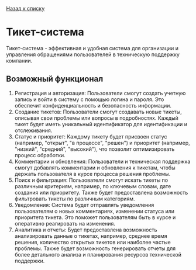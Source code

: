 [Назад к списку](/README.md)

# Тикет-система

Тикет-система - эффективная и удобная система для организации и управления обращениями пользователей в техническую поддержку компании.

## Возможный функционал

1. Регистрация и авторизация: Пользователи смогут создать учетную запись и войти в систему с помощью логина и пароля. Это обеспечит конфиденциальность и безопасность информации.
2. Создание тикетов: Пользователи смогут создавать новые тикеты, описывая свои проблемы или вопросы в подробностях. Каждый тикет будет иметь уникальный идентификатор для идентификации и отслеживания.
3. Статус и приоритет: Каждому тикету будет присвоен статус (например, "открыт", "в процессе", "решен") и приоритет (например, "низкий", "средний", "высокий"), что позволит оптимизировать процесс обработки.
4. Комментарии и обновления: Пользователи и техническая поддержка смогут добавлять комментарии и обновления к тикетам, чтобы держать пользователя в курсе процесса решения проблемы.
5. Поиск и фильтрация: Пользователи смогут искать тикеты по различным критериям, например, по ключевым словам, дате создания или приоритету. Также будет предоставлена возможность фильтровать тикеты по различным категориям.
6. Уведомления: Система будет отправлять уведомления пользователям о новых комментариях, изменении статуса или приоритета тикета. Это поможет пользователям быть в курсе и оперативно реагировать на изменения.
7. Аналитика и отчеты: Будет предоставлена возможность анализировать данные о тикетах, например, среднее время решения, количество открытых тикетов или наиболее частые проблемы. Также будет возможность генерировать отчеты для более детального анализа и планирования ресурсов технической поддержки.
